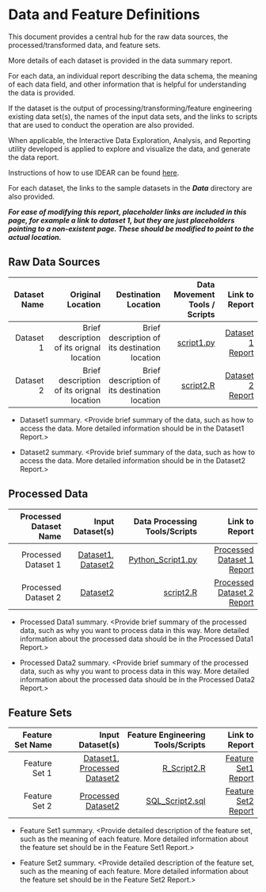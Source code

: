 # Data and Feature Definitions

This document provides a central hub for the raw data sources, the processed/transformed data, and feature sets.

More details of each dataset is provided in the data summary report.

For each data, an individual report describing the data schema, the meaning of each data field, and other information that is helpful for understanding the data is provided.

If the dataset is the output of processing/transforming/feature engineering existing data set(s), the names of the input data sets, and the links to scripts that are used to conduct the operation are also provided.

When applicable, the Interactive Data Exploration, Analysis, and Reporting utility developed is applied to explore and visualize the data, and generate the data report.

Instructions of how to use IDEAR can be found [here]().

For each dataset, the links to the sample datasets in the _**Data**_ directory are also provided.

_**For ease of modifying this report, placeholder links are included in this page, for example a link to dataset 1, but they are just placeholders pointing to a non-existent page. These should be modified to point to the actual location.**_

## Raw Data Sources

| Dataset Name | Original Location   | Destination Location  | Data Movement Tools / Scripts | Link to Report |
| ---:| ---: | ---: | ---: | -----: |
| Dataset 1 | Brief description of its orignal location | Brief description of its destination location | [script1.py](link/to/python/script/file/in/Code) | [Dataset 1 Report](link/to/report1)|
| Dataset 2 | Brief description of its orignal location | Brief description of its destination location | [script2.R](link/to/R/script/file/in/Code) | [Dataset 2 Report](link/to/report2)|

* Dataset1 summary.
<Provide brief summary of the data, such as how to access the data. More detailed information should be in the Dataset1 Report.>

* Dataset2 summary.
<Provide brief summary of the data, such as how to access the data. More detailed information should be in the Dataset2 Report.>

## Processed Data

| Processed Dataset Name | Input Dataset(s)   | Data Processing Tools/Scripts | Link to Report |
| ---:| ---: | ---: | ---: |
| Processed Dataset 1 | [Dataset1](link/to/dataset1/report), [Dataset2](link/to/dataset2/report) | [Python_Script1.py](link/to/python/script/file/in/Code) | [Processed Dataset 1 Report](link/to/report1)|
| Processed Dataset 2 | [Dataset2](link/to/dataset2/report) |[script2.R](link/to/R/script/file/in/Code) | [Processed Dataset 2 Report](link/to/report2)|

* Processed Data1 summary.
<Provide brief summary of the processed data, such as why you want to process data in this way. More detailed information about the processed data should be in the Processed Data1 Report.>

* Processed Data2 summary.
<Provide brief summary of the processed data, such as why you want to process data in this way. More detailed information about the processed data should be in the Processed Data2 Report.>

## Feature Sets

| Feature Set Name | Input Dataset(s)   | Feature Engineering Tools/Scripts | Link to Report |
| ---:| ---: | ---: | ---: |
| Feature Set 1 | [Dataset1](link/to/dataset1/report), [Processed Dataset2](link/to/dataset2/report) | [R_Script2.R](link/to/R/script/file/in/Code) | [Feature Set1 Report](link/to/report1)|
| Feature Set 2 | [Processed Dataset2](link/to/dataset2/report) |[SQL_Script2.sql](link/to/sql/script/file/in/Code) | [Feature Set2 Report](link/to/report2)|

* Feature Set1 summary.
<Provide detailed description of the feature set, such as the meaning of each feature. More detailed information about the feature set should be in the Feature Set1 Report.>

* Feature Set2 summary.
<Provide detailed description of the feature set, such as the meaning of each feature. More detailed information about the feature set should be in the Feature Set2 Report.>
